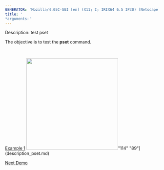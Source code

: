 ```yaml
---
GENERATOR: 'Mozilla/4.05C-SGI [en] (X11; I; IRIX64 6.5 IP30) [Netscape]'
title: '
*arguments:'
---
```


 Description: test pset

   The objective is to test the **pset** command.

    

   [Example 1](description_pset.md)
   <img height="300" width="300" src="https://lanl.github.io/LaGriT/assets/images/pset2_tn.gif">"114"
   "89"](description_pset.md)





[Next Demo](../../../demos/rmmat/md/main_rmmat.md)
